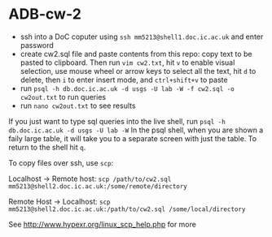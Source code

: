 # ADB-cw-2

- ssh into a DoC coputer using `ssh mm5213@shell1.doc.ic.ac.uk` and enter password
- create cw2.sql file and paste contents from this repo: copy text to be pasted to clipboard. Then run `vim cw2.txt`, hit `v` to enable visual selection, use mouse wheel or arrow keys to select all the text, hit `d` to delete, then `i` to enter insert mode, and `ctrl+shift+v` to paste
- run `psql -h db.doc.ic.ac.uk -d usgs -U lab -W -f cw2.sql -o cw2out.txt` to run queries
- run `nano cw2out.txt` to see results

If you just want to type sql queries into the live shell, run `psql -h db.doc.ic.ac.uk -d usgs -U lab -W`
In the psql shell, when you are shown a faily large table, it will take you to a separate screen with just the table. To return to the shell hit `q`.

To copy files over ssh, use `scp`:

Localhost -> Remote host: `scp /path/to/cw2.sql mm5213@shell2.doc.ic.ac.uk:/some/remote/directory`

Remote Host -> Localhost: `scp mm5213@shell2.doc.ic.ac.uk:/path/to/cw2.sql /some/local/directory`


See http://www.hypexr.org/linux_scp_help.php for more
